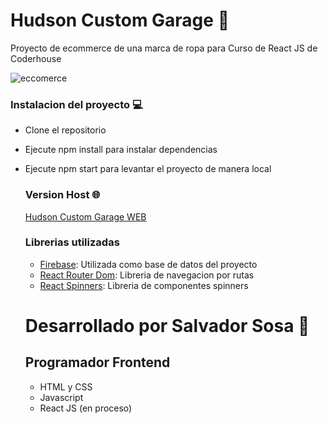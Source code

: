 # Hudson Custom Garage 🛒

Proyecto de ecommerce de una marca de ropa para Curso de React JS de Coderhouse

![eccomerce](https://i.postimg.cc/BvCTFpsQ/hudson.jpg)

### Instalacion del proyecto 💻

- Clone el repositorio 
- Ejecute npm install para instalar dependencias
- Ejecute npm start para levantar el proyecto de manera local

  ### Version Host 🌐

  [Hudson Custom Garage WEB]()

  ### Librerias utilizadas

  - [Firebase](https://firebase.google.com/): Utilizada como base de datos del proyecto
  - [React Router Dom](https://reactrouter.com/en/main): Libreria de navegacion por rutas
  - [React Spinners](https://www.davidhu.io/react-spinners/): Libreria de componentes spinners
 
  # Desarrollado por Salvador Sosa 🤘
  ## Programador Frontend
  - HTML y CSS
  - Javascript
  - React JS (en proceso)
